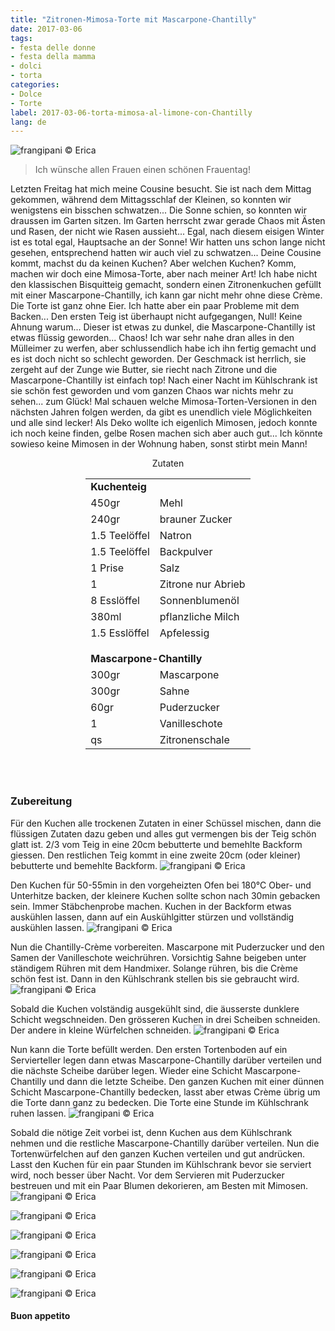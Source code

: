 ```yaml
---
title: "Zitronen-Mimosa-Torte mit Mascarpone-Chantilly"
date: 2017-03-06
tags:
- festa delle donne
- festa della mamma
- dolci
- torta
categories:
- Dolce
- Torte
label: 2017-03-06-torta-mimosa-al-limone-con-Chantilly
lang: de
---
```

![](../2017-03-06-torta-mimosa-al-limone-con-chantilly-al-mascarpone/header.jpg "frangipani © Erica")

> Ich wünsche allen Frauen einen schönen Frauentag!

Letzten Freitag hat mich meine Cousine besucht. Sie ist nach dem Mittag gekommen, während dem Mittagsschlaf der Kleinen, so konnten wir wenigstens ein bisschen schwatzen... Die Sonne schien, so konnten wir draussen im Garten sitzen. Im Garten herrscht zwar gerade Chaos mit Ästen und Rasen, der nicht wie Rasen aussieht... Egal, nach diesem eisigen Winter ist es total egal, Hauptsache an der Sonne! Wir hatten uns schon lange nicht gesehen, entsprechend hatten wir auch viel zu schwatzen... Deine Cousine kommt, machst du da keinen Kuchen? Aber welchen Kuchen? Komm, machen wir doch eine Mimosa-Torte, aber nach meiner Art! Ich habe nicht den klassischen Bisquitteig gemacht, sondern einen Zitronenkuchen gefüllt mit einer Mascarpone-Chantilly, ich kann gar nicht mehr ohne diese Crème. Die Torte ist ganz ohne Eier. Ich hatte aber ein paar Probleme mit dem Backen... Den ersten Teig ist überhaupt nicht aufgegangen, Null! Keine Ahnung warum... Dieser ist etwas zu dunkel, die Mascarpone-Chantilly ist etwas flüssig geworden... Chaos! Ich war sehr nahe dran alles in den Mülleimer zu werfen, aber schlussendlich habe ich ihn fertig gemacht und es ist doch nicht so schlecht geworden. Der Geschmack ist herrlich, sie zergeht auf der Zunge wie Butter, sie riecht nach Zitrone und die Mascarpone-Chantilly ist einfach top! Nach einer Nacht im Kühlschrank ist sie schön fest geworden und vom ganzen Chaos war nichts mehr zu sehen... zum Glück! Mal schauen welche Mimosa-Torten-Versionen in den nächsten Jahren folgen werden, da gibt es unendlich viele Möglichkeiten und alle sind lecker! Als Deko wollte ich eigenlich Mimosen, jedoch konnte ich noch keine finden, gelbe Rosen machen sich aber auch gut... Ich könnte sowieso keine Mimosen in der Wohnung haben, sonst stirbt mein Mann!

<div id="wrapper" style="text-align: center">
  <div id="yourdiv" style="display: inline-block;">
    <div class="ingredients">
      <div class="ingredients-title">Zutaten</div>
      <table>
        <tbody>
            <td colspan="2"><b>Kuchenteig</b></td>
          </tr>
          <tr>
            <td>450gr</td>
            <td>Mehl</td>
          </tr>
          <tr>
            <td>240gr</td>
            <td>brauner Zucker</td>
          </tr>
          <tr>
            <td>1.5 Teelöffel</td>
            <td>Natron</td>
          </tr>
          <tr>
            <td>1.5 Teelöffel</td>
            <td>Backpulver</td>
          </tr>
          <tr>
            <td>1 Prise</td>
            <td>Salz</td>
          </tr>
          <tr>
            <td>1</td>
            <td>Zitrone nur Abrieb</td>
          </tr>
          <tr>
            <td>8 Esslöffel</td>
            <td>Sonnenblumenöl</td>
          </tr>
          <tr>
            <td>380ml</td>
            <td>pflanzliche Milch</td>
          </tr>
          <tr>
            <td>1.5 Esslöffel</td>
            <td>Apfelessig</td>
          </tr>
          <tr style="height: 15px;"></tr>
          <tr>          
            <td colspan="2"><b>Mascarpone-Chantilly</b></td>
          </tr>
          <tr>
            <td>300gr</td>
            <td>Mascarpone</td>
          </tr>
          <tr>
            <td>300gr</td>
            <td>Sahne</td>
          </tr>
          <tr>
            <td>60gr</td>
            <td>Puderzucker</td>
          </tr>
          <tr>
            <td>1</td>
            <td>Vanilleschote</td>
          </tr>
          <tr>
            <td>qs</td>
            <td>Zitronenschale</td>
          </tr>
        </tbody>
      </table>
      <br></br>
    </div>
  </div>
</div>


<h3>
  <font color="grey">
    <i class="fa-solid fa-gears"></i>
  </font> Zubereitung
</h3>

Für den Kuchen alle trockenen Zutaten in einer Schüssel mischen, dann die flüssigen Zutaten dazu geben und alles gut vermengen bis der Teig schön glatt ist. 2/3 vom Teig in eine 20cm bebutterte und bemehlte Backform giessen. Den restlichen Teig kommt in eine zweite 20cm (oder kleiner) bebutterte und bemehlte Backform.
![](../2017-03-06-torta-mimosa-al-limone-con-chantilly-al-mascarpone/teglia.jpg "frangipani © Erica")

Den Kuchen für 50-55min in den vorgeheizten Ofen bei 180°C Ober- und Unterhitze backen, der kleinere Kuchen sollte schon nach 30min gebacken sein. Immer Stäbchenprobe machen. Kuchen in der Backform etwas auskühlen lassen, dann auf ein Auskühlgitter stürzen und vollständig auskühlen lassen.
![](../2017-03-06-torta-mimosa-al-limone-con-chantilly-al-mascarpone/sfornata.jpg "frangipani © Erica")

Nun die Chantilly-Crème vorbereiten. Mascarpone mit Puderzucker und den Samen der Vanilleschote weichrühren. Vorsichtig Sahne beigeben unter ständigem Rühren mit dem Handmixer. Solange rühren, bis die Crème schön fest ist. Dann in den Kühlschrank stellen bis sie gebraucht wird.
![](../2017-03-06-torta-mimosa-al-limone-con-chantilly-al-mascarpone/chantilly.jpg "frangipani © Erica")

Sobald die Kuchen volständig ausgekühlt sind, die äusserste dunklere Schicht wegschneiden. Den grösseren Kuchen in drei Scheiben schneiden. Der andere in  kleine Würfelchen schneiden.
![](../2017-03-06-torta-mimosa-al-limone-con-chantilly-al-mascarpone/dadini.jpg "frangipani © Erica")

Nun kann die Torte befüllt werden. Den ersten Tortenboden auf ein Servierteller legen dann etwas Mascarpone-Chantilly darüber verteilen und die nächste Scheibe darüber legen. Wieder eine Schicht Mascarpone-Chantilly und dann die letzte Scheibe. Den ganzen Kuchen mit einer dünnen Schicht Mascarpone-Chantilly bedecken, lasst aber etwas Crème übrig um die Torte dann ganz zu bedecken. Die Torte eine Stunde im Kühlschrank ruhen lassen.
![](../2017-03-06-torta-mimosa-al-limone-con-chantilly-al-mascarpone/strati.jpg "frangipani © Erica")

Sobald die nötige Zeit vorbei ist, denn Kuchen aus dem Kühlschrank nehmen und die restliche Mascarpone-Chantilly darüber verteilen. Nun die Tortenwürfelchen auf den ganzen Kuchen verteilen und gut andrücken. Lasst den Kuchen für ein paar Stunden im Kühlschrank bevor sie serviert wird, noch besser über Nacht. Vor dem Servieren mit Puderzucker bestreuen und mit ein Paar Blumen dekorieren, am Besten mit Mimosen.
![](../2017-03-06-torta-mimosa-al-limone-con-chantilly-al-mascarpone/risultato1.jpg "frangipani © Erica")

![](../2017-03-06-torta-mimosa-al-limone-con-chantilly-al-mascarpone/risultato2.jpg "frangipani © Erica")

![](../2017-03-06-torta-mimosa-al-limone-con-chantilly-al-mascarpone/risultato3.jpg "frangipani © Erica")

![](../2017-03-06-torta-mimosa-al-limone-con-chantilly-al-mascarpone/risultato4.jpg "frangipani © Erica")

![](../2017-03-06-torta-mimosa-al-limone-con-chantilly-al-mascarpone/risultato5.jpg "frangipani © Erica")

![](../2017-03-06-torta-mimosa-al-limone-con-chantilly-al-mascarpone/risultato6.jpg "frangipani © Erica")

<h4>Buon appetito
  <font color="red">
    <i class="fa-regular fa-face-smile"></i>
  </font>
</h4>
